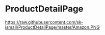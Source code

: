 # ProductDetailPage
https://raw.githubusercontent.com/sk-ismail/ProductDetailPage/master/Amazon.PNG
